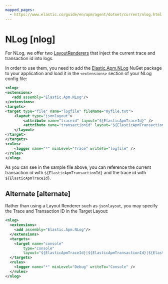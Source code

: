 ```yaml
---
mapped_pages:
  - https://www.elastic.co/guide/en/apm/agent/dotnet/current/nlog.html
---
```


# NLog [nlog]

For NLog, we offer two [LayoutRenderers](https://github.com/NLog/NLog/wiki/Layout-Renderers) that inject the current trace and transaction id into logs.

In order to use them, you need to add the [Elastic.Apm.NLog](https://www.nuget.org/packages/Elastic.Apm.NLog) NuGet package to your application and load it in the `<extensions>` section of your NLog config file:

```xml
<nlog>
<extensions>
   <add assembly="Elastic.Apm.NLog"/>
</extensions>
<targets>
<target type="file" name="logfile" fileName="myfile.txt">
    <layout type="jsonlayout">
        <attribute name="traceid" layout="${ElasticApmTraceId}" />
        <attribute name="transactionid" layout="${ElasticApmTransactionId}" />
    </layout>
</target>
</targets>
<rules>
    <logger name="*" minLevel="Trace" writeTo="logfile" />
</rules>
</nlog>
```

As you can see in the sample file above, you can reference the current transaction id with `${ElasticApmTransactionId}` and the trace id with `${ElasticApmTraceId}`.

## Alternate [alternate]

Rather than using a Layout Renderer such as `jsonlayout`, you may specify the Trace and Transaction ID in the Target Layout:

```xml
<nlog>
  <extensions>
    <add assembly="Elastic.Apm.NLog"/>
  </extensions>
  <targets>
    <target name="console" 
        type="console" 
        layout="${ElasticApmTraceId}|${ElasticApmTransactionId}|${ElasticApmSpanId}|${message}" />
  </targets>
  <rules>
    <logger name="*" minLevel="Debug" writeTo="Console" />
  </rules>
</nlog>
```
